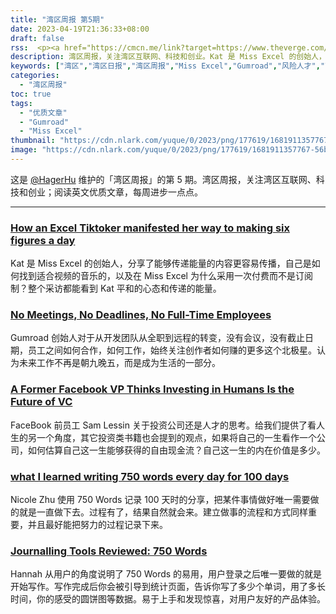 ```yaml
---
title: "湾区周报 第5期"
date: 2023-04-19T21:36:33+08:00
draft: false
rss:  <p><a href="https://cmcn.me/link?target=https://www.theverge.com/22807858/tiktok-influencer-microsoft-excel-instagram-decoder-podcast">[How an Excel Tiktoker manifested her way to making six figures a day]</a></br> Kat 是 Miss Excel 的创始人，分享了能够传递能量的内容更容易传播，自己是如何找到适合视频的音乐的，以及在 Miss Excel 为什么采用一次付费而不是订阅制？整个采访都能看到 Kat 平和的心态和传递的能量。</p></br><p><a href="https://cmcn.me/link?target=https://usistem.com/zh/the-bay-area/the-bay-area-weekly-05/">继续阅读本期内容</a></p>
description: 湾区周报，关注湾区互联网、科技和创业。Kat 是 Miss Excel 的创始人，分享了能够传递能量的内容更容易传播，自己是如何找到适合视频的音乐的，以及在 Miss Excel 为什么采用一次付费而不是订阅制？整个采访都能看到 Kat 平和的心态和传递的能量。
keywords: ["湾区","湾区日报","湾区周报","Miss Excel","Gumroad","风险人才","750 Words"]
categories:
  - "湾区周报"
toc: true
tags:
  - "优质文章"
  - "Gumroad"
  - "Miss Excel"
thumbnail: "https://cdn.nlark.com/yuque/0/2023/png/177619/1681911357767-56be2ce1-340c-402d-b8c4-13ce699d239a.png"
image: "https://cdn.nlark.com/yuque/0/2023/png/177619/1681911357767-56be2ce1-340c-402d-b8c4-13ce699d239a.png"
---
```


这是 [@HagerHu](https://twitter.com/hagerhu) 维护的「湾区周报」的第 5 期。湾区周报，关注湾区互联网、科技和创业；阅读英文优质文章，每周进步一点点。

---

### [How an Excel Tiktoker manifested her way to making six figures a day](https://cmcn.me/link?target=https://www.theverge.com/22807858/tiktok-influencer-microsoft-excel-instagram-decoder-podcast)

Kat 是 Miss Excel 的创始人，分享了能够传递能量的内容更容易传播，自己是如何找到适合视频的音乐的，以及在 Miss Excel 为什么采用一次付费而不是订阅制？整个采访都能看到 Kat 平和的心态和传递的能量。

### [No Meetings, No Deadlines, No Full-Time Employees](https://cmcn.me/link?target=https://sahillavingia.com/work)

Gumroad 创始人对于从开发团队从全职到远程的转变，没有会议，没有截止日期，员工之间如何合作，如何工作，始终关注创作者如何赚的更多这个北极星。认为未来工作不再是朝九晚五，而是成为生活的一部分。

### [A Former Facebook VP Thinks Investing in Humans Is the Future of VC](https://cmcn.me/link?target=https://www.vice.com/en/article/7kb9mg/a-former-facebook-vp-thinks-investing-in-humans-is-the-future-of-vc)

FaceBook 前员工 Sam Lessin 关于投资公司还是人才的思考。给我们提供了看人生的另一个角度，其它投资类书籍也会提到的观点，如果将自己的一生看作一个公司，如何估算自己这一生能够获得的自由现金流？自己这一生的内在价值是多少。

### [what I learned writing 750 words every day for 100 days](https://cmcn.me/link?target=https://medium.com/100daysofwriting/day-100-what-i-learned-writing-750-words-every-day-for-100-days-1f43d62e34c9)

Nicole Zhu 使用 750 Words 记录 100 天时的分享，把某件事情做好唯一需要做的就是一直做下去。过程有了，结果自然就会来。建立做事的流程和方式同样重要，并且最好能把努力的过程记录下来。

### [Journalling Tools Reviewed: 750 Words](https://cmcn.me/link?target=https://www.becomingwhoyouare.net/journalling-tools-reviewed-750-words/)

Hannah 从用户的角度说明了 750 Words 的易用，用户登录之后唯一要做的就是开始写作。写作完成后你会被引导到统计页面，告诉你写了多少个单词，用了多长时间，你的感受的圆饼图等数据。易于上手和发现惊喜，对用户友好的产品体验。
